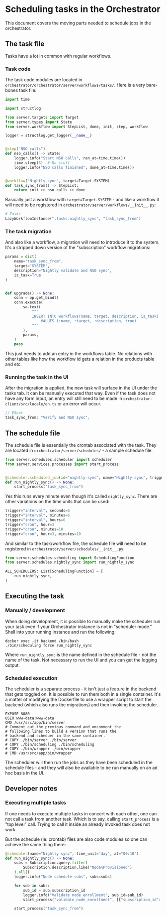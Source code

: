 # Scheduling tasks in the Orchestrator

This document covers the moving parts needed to schedule jobs in the orchestrator.

## The task file

Tasks have a lot in common with regular workflows.

### Task code

The task code modules are located in `orchestrator/orchestrator/server/workflows/tasks/`. Here is a very bare-bones task file:

```python
import time

import structlog

from server.targets import Target
from server.types import State
from server.workflow import StepList, done, init, step, workflow

logger = structlog.get_logger(__name__)


@step("NSO calls")
def nso_calls() -> State:
    logger.info("Start NSO calls", ran_at=time.time())
    time.sleep(5)  # Do stuff
    logger.info("NSO calls finished", done_at=time.time())


@workflow("Nightly sync", target=Target.SYSTEM)
def task_sync_from() -> StepList:
    return init >> nso_calls >> done
```

Basically just a workflow with `target=Target.SYSTEM` - and like a workflow it will need to be registered in  `orchestrator/server/workflows/__init__.py`:

```python
# Tasks
LazyWorkflowInstance(".tasks.nightly_sync", "task_sync_from")
```

### The task migration

And also like a workflow, a migration will need to introduce it to the system. It's a stripped down version of the "subscription" workflow migrations:

```python
params = dict(
    name="task_sync_from",
    target="SYSTEM",
    description="Nightly validate and NSO sync",
    is_task=True
)


def upgrade() -> None:
    conn = op.get_bind()
    conn.execute(
        sa.text(
            """
            INSERT INTO workflows(name, target, description, is_task)
                VALUES (:name, :target, :description, true)
            """
        ),
        params,
    )
    pass
```

This just needs to add an entry in the workflows table. No relations with other tables like how the workflow id gets a relation in the products table and etc.

### Running the task in the UI

After the migration is applied, the new task will surface in the UI under the tasks tab.
It can be manually executed that way. Even if the task does not have any form input, an entry will still need to be made in `orchestrator-client/src/locale/en.ts` or an error will occur.

```ts
// ESnet
task_sync_from: "Verify and NSO sync",
```

## The schedule file

The schedule file is essentially the crontab associated with the task.
They are located in `orchestrator/server/schedules/` - a sample schedule file:

```python
from server.schedules.scheduler import scheduler
from server.services.processes import start_process


@scheduler.scheduled_job(id="nightly-sync", name="Nightly sync", trigger="interval", minutes=1)
def run_nightly_sync() -> None:
    start_process("task_sync_from")
```

Yes this runs every minute even though it's called `nightly_sync`.
There are other variations on the time units that can be used:

```python
trigger="interval", seconds=6
trigger="interval", minutes=6
trigger="interval", hours=6
trigger="cron", hour=3
trigger="cron", minutes=10
trigger="cron", hour=3, minutes=10
```

And similar to the task/workflow file, the schedule file will need to be registered in `orchestrator/server/schedules/__init__.py`:

```python
from server.schedules.scheduling import SchedulingFunction
from server.schedules.nightly_sync import run_nightly_sync

ALL_SCHEDULERS: List[SchedulingFunction] = [
    run_nightly_sync,
]
```

## Executing the task

### Manually / development

When doing development, it is possible to manually make the scheduler run your task even if your Orchestrator instance is not in "scheduler mode." Shell into your running instance and run the following:

```shell
docker exec -it backend /bin/bash
./bin/scheduling force run_nightly_sync
```

Where `run_nightly_sync` is the name defined in the schedule file - not the name of the task. Not necessary to run the UI and you can get the logging output.

### Scheduled execution

The scheduler is a separate process - it isn't just a feature in the backend that gets toggled on. It is possible to run them both in a single container. It's a matter of modifying the Dockerfile to use a wrapper script to start the backend (which also runs the migrations) and then invoking the scheduler.

```docker
EXPOSE 8080
USER www-data:www-data
CMD /usr/src/app/bin/server
# Comment out the previous command and uncomment the
# following lines to build a version that runs the
# backend and scheduer in the same container.
# COPY ./bin/server ./bin/server
# COPY ./bin/scheduling ./bin/scheduling
# COPY ./bin/wrapper ./bin/wrapper
# CMD /usr/src/app/bin/wrapper
```

The scheduler will then run the jobs as they have been scheduled in the schedule files - and they will also be available to be run manually on an ad hoc basis in the UI.

## Developer notes

### Executing multiple tasks

If one needs to execute multiple tasks in concert with each other, one can not call a task from another task. Which is to say, calling `start_process` is a "top level" call. Trying to call it inside an already invoked task does not work.

But the schedule (ie: crontab) files are also code modules so one can achieve the same thing there:

```python
@scheduler(name="Nightly sync", time_unit="day", at="00:10")
def run_nightly_sync() -> None:
    subs = Subscription.query.filter(
        Subscription.description.like("Node%Provisioned")
    ).all()
    logger.info("Node schedule subs", subs=subs)

    for sub in subs:
        sub_id = sub.subscription_id
        logger.info("Validate node enrollment", sub_id=sub_id)
        start_process("validate_node_enrollment", [{"subscription_id": sub_id}])

    start_process("task_sync_from")
```
